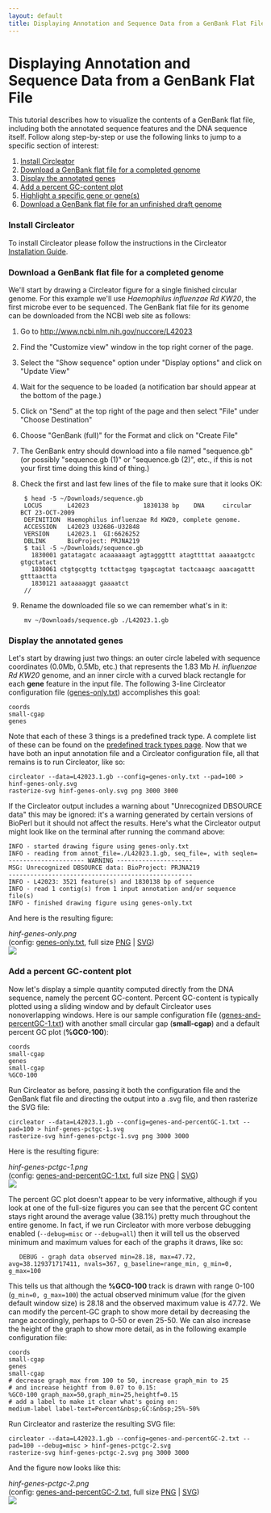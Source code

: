 ```yaml
---
layout: default
title: Displaying Annotation and Sequence Data from a GenBank Flat File
---
```


# Displaying Annotation and Sequence Data from a GenBank Flat File

This tutorial describes how to visualize the contents of a GenBank
flat file, including both the annotated sequence features and the DNA
sequence itself. Follow along step-by-step or use the following links
to jump to a specific section of interest:

1. [Install Circleator](#install_circleator)
2. [Download a GenBank flat file for a completed genome](#download_a_genbank_flat_file_for_a_completed_genome)
3. [Display the annotated genes](#display_the_annotated_genes)
4. [Add a percent GC-content plot](#add_a_percent_gc-content_plot)
5. [Highlight a specific gene or gene(s)](#highlighting_specific_genes)
6. [Download a GenBank flat file for an unfinished draft genome](#download_a_genbank_flat_file_for_an_unfinished_draft_genome)

### Install Circleator

To install Circleator please follow the instructions in the Circleator [Installation Guide][install].

[install]: /install.html

### Download a GenBank flat file for a completed genome

We'll start by drawing a Circleator figure for a single finished circular genome. 
For this example we'll use *Haemophilus influenzae Rd KW20*, the first microbe
ever to be sequenced. The GenBank flat file for its genome can be downloaded from
the NCBI web site as follows:

1. Go to <http://www.ncbi.nlm.nih.gov/nuccore/L42023>
2. Find the "Customize view" window in the top right corner of the page.
3. Select the "Show sequence" option under "Display options" and click on "Update View"
4. Wait for the sequence to be loaded (a notification bar should appear at the bottom of the page.)
5. Click on "Send" at the top right of the page and then select "File" under "Choose Destination"
6. Choose "GenBank (full)" for the Format and click on "Create File"
7. The GenBank entry should download into a file named "sequence.gb" (or possibly "sequence.gb (1)" 
or "sequence.gb (2)", etc., if this is not your first time doing this kind of thing.)
8. Check the first and last few lines of the file to make sure that it looks OK:

        $ head -5 ~/Downloads/sequence.gb 
        LOCUS       L42023               1830138 bp    DNA     circular BCT 23-OCT-2009
        DEFINITION  Haemophilus influenzae Rd KW20, complete genome.
        ACCESSION   L42023 U32686-U32848
        VERSION     L42023.1  GI:6626252
        DBLINK      BioProject: PRJNA219
        $ tail -5 ~/Downloads/sequence.gb 
          1830001 gatatagatc acaaaaaagt agtagggttt atagttttat aaaaatgctc gtgctatact
          1830061 ctgtgcgttg tcttactgag tgagcagtat tactcaaagc aaacagattt gtttaactta
          1830121 aataaaaggt gaaaatct
        //

9. Rename the downloaded file so we can remember what's in it:

        mv ~/Downloads/sequence.gb ./L42023.1.gb

### Display the annotated genes

Let's start by drawing just two things: an outer circle labeled with
sequence coordinates (0.0Mb, 0.5Mb, etc.) that represents the 1.83 Mb
*H. influenzae Rd KW20* genome, and an inner circle with a curved
black rectangle for each **gene** feature in the input file. The following
3-line Circleator configuration file ([genes-only.txt][]) accomplishes this goal:

    coords
    small-cgap
    genes

Note that each of these 3 things is a predefined track type. A complete list
of these can be found on the [predefined track types page][predef_tracks]. Now 
that we have both an input annotation file and a Circleator configuration file, 
all that remains is to run Circleator, like so:

    circleator --data=L42023.1.gb --config=genes-only.txt --pad=100 > hinf-genes-only.svg
    rasterize-svg hinf-genes-only.svg png 3000 3000

[predef_tracks]: /predefined-tracks.html

If the Circleator output includes a warning about "Unrecognized DBSOURCE data" 
this may be ignored: it's a warning generated by certain versions of BioPerl but
it should not affect the results. Here's what the Circleator output might look
like on the terminal after running the command above:

    INFO - started drawing figure using genes-only.txt 
    INFO - reading from annot_file=./L42023.1.gb, seq_file=, with seqlen=
    --------------------- WARNING --------------------- 
    MSG: Unrecognized DBSOURCE data: BioProject: PRJNA219
    --------------------------------------------------- 
    INFO - L42023: 3521 feature(s) and 1830138 bp of sequence 
    INFO - read 1 contig(s) from 1 input annotation and/or sequence file(s)
    INFO - finished drawing figure using genes-only.txt

And here is the resulting figure:

<div class='sample_image'>

<em>hinf-genes-only.png</em><br>
(config: <a href='gb_annotation/genes-only.txt'>genes-only.txt</a>, full size <a href='gb_annotation/hinf-genes-only-3000.png'>PNG</a>&nbsp;|&nbsp;<a href='gb_annotation/hinf-genes-only.svg'>SVG</a>)  
<img src='gb_annotation/hinf-genes-only-400.png' class='sample_image'>

</div>

[genes-only.txt]: gb_annotation/genes-only.txt

### Add a percent GC-content plot

Now let's display a simple quantity computed directly from the DNA
sequence, namely the percent GC-content. Percent GC-content is
typically plotted using a sliding window and by default Circleator
uses nonoverlapping windows. Here is our sample configuration file
([genes-and-percentGC-1.txt][]) with another small circular gap
(**small-cgap**) and a default percent GC plot (**%GC0-100**):

    coords
    small-cgap
    genes
    small-cgap
    %GC0-100

Run Circleator as before, passing it both the configuration file and
the GenBank flat file and directing the output into a .svg file, and
then rasterize the SVG file:

    circleator --data=L42023.1.gb --config=genes-and-percentGC-1.txt --pad=100 > hinf-genes-pctgc-1.svg
    rasterize-svg hinf-genes-pctgc-1.svg png 3000 3000

[genes-and-percentGC-1.txt]: gb_annotation/genes-and-percentGC-1.txt

Here is the resulting figure:

<div class='sample_image'>

<em>hinf-genes-pctgc-1.png</em><br>
(config: <a href='gb_annotation/genes-and-percentGC-1.txt'>genes-and-percentGC-1.txt</a>, full size <a href='gb_annotation/hinf-genes-pctgc-1-3000.png'>PNG</a>&nbsp;|&nbsp;<a href='gb_annotation/hinf-genes-pctgc-1.svg'>SVG</a>)  
<img src='gb_annotation/hinf-genes-pctgc-1-400.png' class='sample_image'>

</div>

The percent GC plot doesn't appear to be very informative, although if
you look at one of the full-size figures you can see that the percent
GC content stays right around the average value (38.1%) pretty much
throughout the entire genome.  In fact, if we run Circleator with more
verbose debugging enabled (`--debug=misc` or `--debug=all`) then it 
will tell us the observed minimum and maximum values for each of the 
graphs it draws, like so:

       DEBUG - graph data observed min=28.18, max=47.72, avg=38.129371717411, nvals=367, g_baseline=range_min, g_min=0, g_max=100

This tells us that although the **%GC0-100** track is drawn with range 0-100 (`g_min=0, g_max=100`)
the actual observed minimum value (for the given default window size) is 28.18 and 
the observed maximum value is 47.72. We can modify the percent-GC graph to
show more detail by decreasing the range accordingly, perhaps to 0-50
or even 25-50. We can also increase the height of the graph to show more
detail, as in the following example configuration file:

    coords
    small-cgap
    genes
    small-cgap
    # decrease graph_max from 100 to 50, increase graph_min to 25
    # and increase heightf from 0.07 to 0.15:
    %GC0-100 graph_max=50,graph_min=25,heightf=0.15
    # add a label to make it clear what's going on:
    medium-label label-text=Percent&nbsp;GC:&nbsp;25%-50%

Run Circleator and rasterize the resulting SVG file:

    circleator --data=L42023.1.gb --config=genes-and-percentGC-2.txt --pad=100 --debug=misc > hinf-genes-pctgc-2.svg
    rasterize-svg hinf-genes-pctgc-2.svg png 3000 3000

And the figure now looks like this:

<div class='sample_image'>

<em>hinf-genes-pctgc-2.png</em><br>
(config: <a href='gb_annotation/genes-and-percentGC-2.txt'>genes-and-percentGC-2.txt</a>, full size <a href='gb_annotation/hinf-genes-pctgc-2-3000.png'>PNG</a>&nbsp;|&nbsp;<a href='gb_annotation/hinf-genes-pctgc-2.svg'>SVG</a>)  
<img src='gb_annotation/hinf-genes-pctgc-2-400.png' class='sample_image'>

</div>

